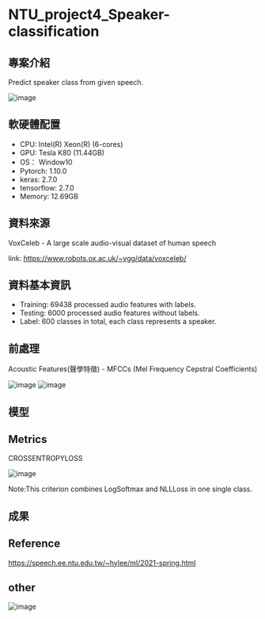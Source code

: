 # NTU_project4_Speaker-classification

## 專案介紹
Predict speaker class from given speech.

![image](https://user-images.githubusercontent.com/77257138/150798318-50443815-231d-420a-accb-8c64882ac480.png)

## 軟硬體配置
* CPU: Intel(R) Xeon(R) (6-cores)
* GPU: Tesla K80 (11.44GB)
* OS： Window10
* Pytorch: 1.10.0
* keras: 2.7.0
* tensorflow: 2.7.0
* Memory: 12.69GB
## 資料來源
VoxCeleb - A large scale audio-visual dataset of human speech

link: https://www.robots.ox.ac.uk/~vgg/data/voxceleb/
## 資料基本資訊
* Training: 69438 processed audio features with labels.
* Testing: 6000 processed audio features without labels.
* Label: 600 classes in total, each class represents a speaker.

## 前處理
Acoustic Features(聲學特徵) - MFCCs (Mel Frequency Cepstral Coefficients)

![image](https://user-images.githubusercontent.com/77257138/148779813-09c935f8-efd3-458b-bfe1-73d5b00c7ee0.png)
![image](https://user-images.githubusercontent.com/77257138/148779831-68fd8f84-2ad0-4ab4-b0b6-d2afae49705d.png)

## 模型

## Metrics
CROSSENTROPYLOSS

![image](https://user-images.githubusercontent.com/77257138/148780873-c5a60568-bc3b-4494-87c3-fe4bd144974a.png)

Note:This criterion combines LogSoftmax and NLLLoss in one single class.
## 成果

## Reference
https://speech.ee.ntu.edu.tw/~hylee/ml/2021-spring.html

## other

![image](https://user-images.githubusercontent.com/77257138/150798921-4708a44b-4894-4d45-8f88-12e74d9e3cd6.png)

